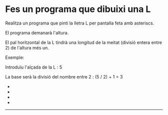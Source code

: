 # Fes un programa que dibuixi una L

Realitza un programa que pinti la lletra L per pantalla feta amb asteriscs.

El programa demanarà l'altura.

El pal horitzontal de la L tindrà una longitud de la meitat (divisió entera entre 2) de l'altura més un.

Exemple:

Introduïu l'alçada de la L : 5

La base serà  la divisió del nombre entre 2 : (5 / 2) + 1 = 3

*

*

*

*

* * *